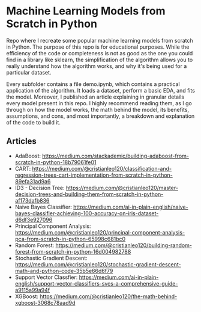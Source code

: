 # Machine Learning Models from Scratch in Python
Repo where I recreate some popular machine learning models from scratch in Python.
The purpose of this repo is for educational purposes. While the efficiency of the code or completeness is not as good as the one you could find in a library like sklearn, the simplification of the algorithm allows you to really understand how the algorithm works, and why it's being used for a particular dataset.

Every subfolder contains a file demo.ipynb, which contains a practical application of the algorithm. It loads a dataset, perform a basic EDA, and fits the model.
Moreover, I published an article explaining in granular details every model present in this repo. I highly recommend reading them, as I go through on how the model works, the math behind the model, its benefits, assumptions, and cons, and most importantly, a breakdown and explanation of the code to build it.

## **Articles**
- AdaBoost: https://medium.com/stackademic/building-adaboost-from-scratch-in-python-18b79061fe01
- CART: https://medium.com/@cristianleo120/classification-and-regression-trees-cart-implementation-from-scratch-in-python-89efa31ad9a6
- ID3 - Decision Tree: https://medium.com/@cristianleo120/master-decision-trees-and-building-them-from-scratch-in-python-af173dafb836
- Naive Bayes Classifier: https://medium.com/ai-in-plain-english/naive-bayes-classifier-achieving-100-accuracy-on-iris-dataset-d6df3e927096
- Principal Component Analysis: https://medium.com/@cristianleo120/principal-component-analysis-pca-from-scratch-in-python-65998c681bc0
- Random Forest: https://medium.com/@cristianleo120/building-random-forest-from-scratch-in-python-16d004982788
- Stochastic Gradient Descent: https://medium.com/@cristianleo120/stochastic-gradient-descent-math-and-python-code-35b5e66d6f79
- Support Vector Classfier: https://medium.com/ai-in-plain-english/support-vector-classifiers-svcs-a-comprehensive-guide-a9115a99a94f
- XGBoost: https://medium.com/@cristianleo120/the-math-behind-xgboost-3068c78aad9d